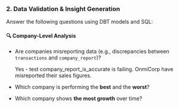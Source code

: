 ### 2. **Data Validation & Insight Generation**

Answer the following questions using DBT models and SQL:

#### 🔍 Company-Level Analysis
- Are companies misreporting data (e.g., discrepancies between `transactions` and `company_report`)?

    Yes - test company_report_is_accurate is failing. OnmiCorp have misreported their sales figures.

- Which company is performing the **best** and the **worst**?


- Which company shows **the most growth** over time?